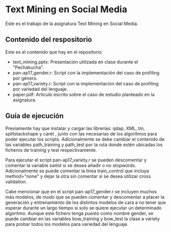 # Text Mining en Social Media
Este es el trabajo de la asignatura Text Mining en Social Media.

## Contenido del respositorio

Este es el contenido que hay en el repositorio:

* text_mining.pptx: Presentación utilizada en clase durante el "Pechakucha".
* pan-ap17_gender.r: Script con la implementación del caso de profiling por género.
* pan-ap17_variety.r: Script con la implementación del caso de profiling por variedad del lenguaje.
* paper.pdf: Artículo escrito sobre el caso de estudio planteado en la asignatura.


## Guía de ejecución
Previamente hay que instalar y cargar las librerías: qdap, XML, tm, splitstackshape y caret , junto con las necesarias de los algoritmos para poder ejecutar los scripts. Adicionalmente se debe cambiar el contenido de las variables path_training y path_test por la ruta donde estén ubicadas los ficheros de training y test respectivamente.

Para ejecutar el script pan-ap17_variety.r se pueden descomentar y comentar la variable swlist si se desea añadir o no stopwords. Adicionalmente se puede comentar la línea train_control que incluya method="none" y dejar la otra sin comentar si se desea utilizar cross validation. 

Cabe mencionar que en el script pan-ap17_gender.r se incluyen muchos más modelos, de modo que se pueden comentar y descomentar a placer la generación y entrenamiento de los distintos modelos de cara a no tener que esperar durante un largo tiempo si solo se quiere ejecutar un determinado algoritmo. Aunque este fichero tenga puesto como nombre gender, se puede cambiar en las variables bow_training y bow_test la clase a variety para probar todos los modelos para variedad del lenguaje.
